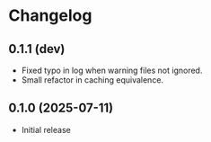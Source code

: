 # Changelog

## 0.1.1 (dev)

- Fixed typo in log when warning files not ignored.
- Small refactor in caching equivalence.

## 0.1.0 (2025-07-11)

- Initial release
